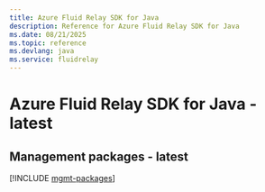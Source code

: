 ```yaml
---
title: Azure Fluid Relay SDK for Java
description: Reference for Azure Fluid Relay SDK for Java
ms.date: 08/21/2025
ms.topic: reference
ms.devlang: java
ms.service: fluidrelay
---
```

# Azure Fluid Relay SDK for Java - latest

## Management packages - latest
[!INCLUDE [mgmt-packages](fluid-relay-mgmt-index.md)]